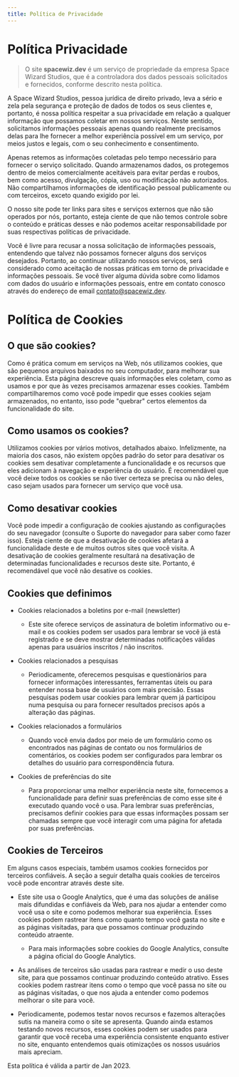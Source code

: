 ```yaml
---
title: Política de Privacidade
---
```

# Política Privacidade

> O site **spacewiz.dev** é um serviço de propriedade da empresa Space Wizard Studios, que é a controladora dos dados pessoais solicitados e fornecidos, conforme descrito nesta política.

A Space Wizard Studios, pessoa jurídica de direito privado, leva a sério e zela pela segurança e proteção de dados de todos os seus clientes e, portanto, é nossa política respeitar a sua privacidade em relação a qualquer informação que possamos coletar em nossos serviços. Neste sentido, solicitamos informações pessoais apenas quando realmente precisamos delas para lhe fornecer a melhor experiência possível em um serviço, por meios justos e legais, com o seu conhecimento e consentimento.

Apenas retemos as informações coletadas pelo tempo necessário para fornecer o serviço solicitado. Quando armazenamos dados, os protegemos dentro de meios comercialmente aceitáveis para evitar perdas e roubos, bem como acesso, divulgação, cópia, uso ou modificação não autorizados. Não compartilhamos informações de identificação pessoal publicamente ou com terceiros, exceto quando exigido por lei.

O nosso site pode ter links para sites e serviços externos que não são operados por nós, portanto, esteja ciente de que não temos controle sobre o conteúdo e práticas desses e não podemos aceitar responsabilidade por suas respectivas políticas de privacidade.

Você é livre para recusar a nossa solicitação de informações pessoais, entendendo que talvez não possamos fornecer alguns dos serviços desejados. Portanto, ao continuar utilizando nossos serviços, será considerado como aceitação de nossas práticas em torno de privacidade e informações pessoais. Se você tiver alguma dúvida sobre como lidamos com dados do usuário e informações pessoais, entre em contato conosco através do endereço de email contato@spacewiz.dev.

# Política de Cookies

## O que são cookies?

Como é prática comum em serviços na Web, nós utilizamos cookies, que são pequenos arquivos baixados no seu computador, para melhorar sua experiência. Esta página descreve quais informações eles coletam, como as usamos e por que às vezes precisamos armazenar esses cookies. Também compartilharemos como você pode impedir que esses cookies sejam armazenados, no entanto, isso pode "quebrar" certos elementos da funcionalidade do site.

## Como usamos os cookies?

Utilizamos cookies por vários motivos, detalhados abaixo. Infelizmente, na maioria dos casos, não existem opções padrão do setor para desativar os cookies sem desativar completamente a funcionalidade e os recursos que eles adicionam à navegação e experiência do usuário. É recomendável que você deixe todos os cookies se não tiver certeza se precisa ou não deles, caso sejam usados para fornecer um serviço que você usa.

## Como desativar cookies

Você pode impedir a configuração de cookies ajustando as configurações do seu navegador (consulte o Suporte do navegador para saber como fazer isso). Esteja ciente de que a desativação de cookies afetará a funcionalidade deste e de muitos outros sites que você visita. A desativação de cookies geralmente resultará na desativação de determinadas funcionalidades e recursos deste site. Portanto, é recomendável que você não desative os cookies.

## Cookies que definimos

-   Cookies relacionados a boletins por e-mail (newsletter)

    -   Este site oferece serviços de assinatura de boletim informativo ou e-mail e os cookies podem ser usados para lembrar se você já está registrado e se deve mostrar determinadas notificações válidas apenas para usuários inscritos / não inscritos.

-   Cookies relacionados a pesquisas

    -   Periodicamente, oferecemos pesquisas e questionários para fornecer informações interessantes, ferramentas úteis ou para entender nossa base de usuários com mais precisão. Essas pesquisas podem usar cookies para lembrar quem já participou numa pesquisa ou para fornecer resultados precisos após a alteração das páginas.

-   Cookies relacionados a formulários

    -   Quando você envia dados por meio de um formulário como os encontrados nas páginas de contato ou nos formulários de comentários, os cookies podem ser configurados para lembrar os detalhes do usuário para correspondência futura.

-   Cookies de preferências do site
    -   Para proporcionar uma melhor experiência neste site, fornecemos a funcionalidade para definir suas preferências de como esse site é executado quando você o usa. Para lembrar suas preferências, precisamos definir cookies para que essas informações possam ser chamadas sempre que você interagir com uma página for afetada por suas preferências.

## Cookies de Terceiros

Em alguns casos especiais, também usamos cookies fornecidos por terceiros confiáveis. A seção a seguir detalha quais cookies de terceiros você pode encontrar através deste site.

-   Este site usa o Google Analytics, que é uma das soluções de análise mais difundidas e confiáveis da Web, para nos ajudar a entender como você usa o site e como podemos melhorar sua experiência. Esses cookies podem rastrear itens como quanto tempo você gasta no site e as páginas visitadas, para que possamos continuar produzindo conteúdo atraente.

    -   Para mais informações sobre cookies do Google Analytics, consulte a página oficial do Google Analytics.

-   As análises de terceiros são usadas para rastrear e medir o uso deste site, para que possamos continuar produzindo conteúdo atrativo. Esses cookies podem rastrear itens como o tempo que você passa no site ou as páginas visitadas, o que nos ajuda a entender como podemos melhorar o site para você.

-   Periodicamente, podemos testar novos recursos e fazemos alterações sutis na maneira como o site se apresenta. Quando ainda estamos testando novos recursos, esses cookies podem ser usados para garantir que você receba uma experiência consistente enquanto estiver no site, enquanto entendemos quais otimizações os nossos usuários mais apreciam.

<p class="my-8">Esta política é válida a partir de Jan 2023.</p>